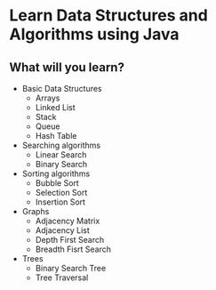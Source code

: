 # Learn Data Structures and Algorithms using Java

<div align="left"> 

## What will you learn?
- Basic Data Structures
   - Arrays
   - Linked List
   - Stack
   - Queue
   - Hash Table
- Searching algorithms
   - Linear Search
   - Binary Search
- Sorting algorithms
   - Bubble Sort 
   - Selection Sort
   - Insertion Sort
- Graphs 
   - Adjacency Matrix
   - Adjacency List
   - Depth First Search
   - Breadth Fisrt Search
- Trees
   - Binary Search Tree
   - Tree Traversal
  
</div>